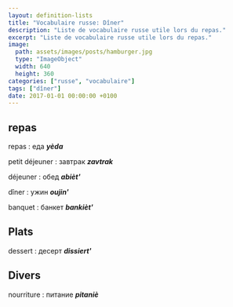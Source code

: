 ```yaml
---
layout: definition-lists
title: "Vocabulaire russe: Dîner"
description: "Liste de vocabulaire russe utile lors du repas."
excerpt: "Liste de vocabulaire russe utile lors du repas."
image:
  path: assets/images/posts/hamburger.jpg
  type: "ImageObject"
  width: 640
  height: 360
categories: ["russe", "vocabulaire"]
tags: ["dîner"]
date: 2017-01-01 00:00:00 +0100
---
```


## repas

repas
: еда
*__yèda__*

petit déjeuner
: завтрак
*__zavtrak__*

déjeuner
: обед
*__abièt'__*

dîner
: ужин
*__oujin'__*

banquet
: банкет
*__bankièt'__*


## Plats

dessert
: десерт
*__dissiert'__*


## Divers

nourriture
: питание
*__pitaniè__*
